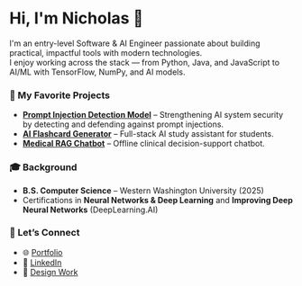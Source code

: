 # Hi, I'm Nicholas 👋

I'm an entry-level Software & AI Engineer passionate about building practical, impactful tools with modern technologies.  
I enjoy working across the stack — from Python, Java, and JavaScript to AI/ML with TensorFlow, NumPy, and AI models.  

### 🚀 My Favorite Projects
- **[Prompt Injection Detection Model](https://github.com/NickHoulding/Prompt_Injection_Detection_Model)** – Strengthening AI system security by detecting and defending against prompt injections.  
- **[AI Flashcard Generator](https://github.com/NickHoulding/AI-Flashcard-Generator)** – Full-stack AI study assistant for students.  
- **[Medical RAG Chatbot](https://github.com/NickHoulding/medical_rag_chatbot)** – Offline clinical decision-support chatbot.  

### 🎓 Background
- **B.S. Computer Science** – Western Washington University (2025)  
- Certifications in **Neural Networks & Deep Learning** and **Improving Deep Neural Networks** (DeepLearning.AI)  

### 🔗 Let’s Connect
- 🌐 [Portfolio](https://nickhouldingportfolio.notion.site/Nick-Houlding-s-Portfolio-159c1ed5a7758024a60de7782af4d058)  
- 💼 [LinkedIn](https://www.linkedin.com/in/nicholashoulding)  
- 🎨 [Design Work](https://www.behance.net/gallery/151649639/DISLOPE-Display-Font)  
